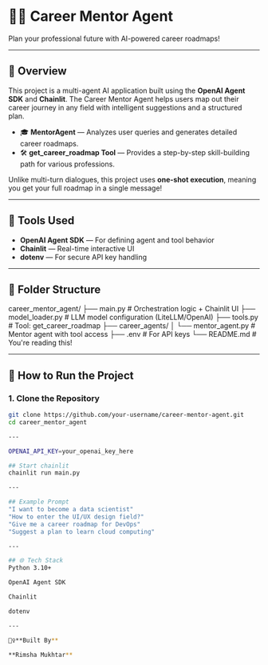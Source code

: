 # 👩‍🏫 Career Mentor Agent

Plan your professional future with AI-powered career roadmaps!

---

## 📌 Overview
This project is a multi-agent AI application built using the **OpenAI Agent SDK** and **Chainlit**. The Career Mentor Agent helps users map out their career journey in any field with intelligent suggestions and a structured plan.

- 🎓 **MentorAgent** — Analyzes user queries and generates detailed career roadmaps.
- 🛠️ **get_career_roadmap Tool** — Provides a step-by-step skill-building path for various professions.

Unlike multi-turn dialogues, this project uses **one-shot execution**, meaning you get your full roadmap in a single message!

---

## 🔧 Tools Used
- **OpenAI Agent SDK** — For defining agent and tool behavior
- **Chainlit** — Real-time interactive UI
- **dotenv** — For secure API key handling

---

## 📂 Folder Structure

career_mentor_agent/
├── main.py # Orchestration logic + Chainlit UI
├── model_loader.py # LLM model configuration (LiteLLM/OpenAI)
├── tools.py # Tool: get_career_roadmap
├── career_agents/
│ └── mentor_agent.py # Mentor agent with tool access
├── .env # For API keys
└── README.md # You're reading this!

---

## 🚀 How to Run the Project

### 1. Clone the Repository
```bash
git clone https://github.com/your-username/career-mentor-agent.git
cd career_mentor_agent

---

OPENAI_API_KEY=your_openai_key_here

## Start chainlit
chainlit run main.py

---

## Example Prompt
"I want to become a data scientist"
"How to enter the UI/UX design field?"
"Give me a career roadmap for DevOps"
"Suggest a plan to learn cloud computing"

---

## 🌐 Tech Stack
Python 3.10+

OpenAI Agent SDK

Chainlit

dotenv

---

🙋‍♀️**Built By**

**Rimsha Mukhtar**
